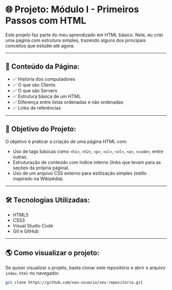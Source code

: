 # 🌐 Projeto: Módulo I - Primeiros Passos com HTML

Este projeto faz parte do meu aprendizado em HTML básico. Nele, eu criei uma página com estrutura simples, trazendo alguns dos principais conceitos que estudei até agora.

---

## 📄 Conteúdo da Página:

- ✅ História dos computadores
- ✅ O que são Clients
- ✅ O que são Servers
- ✅ Estrutura básica de um HTML
- ✅ Diferença entre listas ordenadas e não ordenadas
- ✅ Links de referências

---

## 🎯 Objetivo do Projeto:

O objetivo é praticar a criação de uma página HTML com:

- Uso de tags básicas como `<h1>`, `<h2>`, `<p>`, `<ul>`, `<ol>`, `<a>`, `<code>`, entre outras.
- Estruturação de conteúdo com índice interno (links que levam para as seções da própria página).
- Uso de um arquivo CSS externo para estilização simples (estilo inspirado na Wikipédia).

---

## 🛠️ Tecnologias Utilizadas:

- HTML5
- CSS3
- Visual Studio Code
- Git e GitHub

---

## 🌎 Como visualizar o projeto:

Se quiser visualizar o projeto, basta clonar este repositório e abrir o arquivo `index.html` no navegador.

```bash
git clone https://github.com/seu-usuario/seu-repositorio.git
